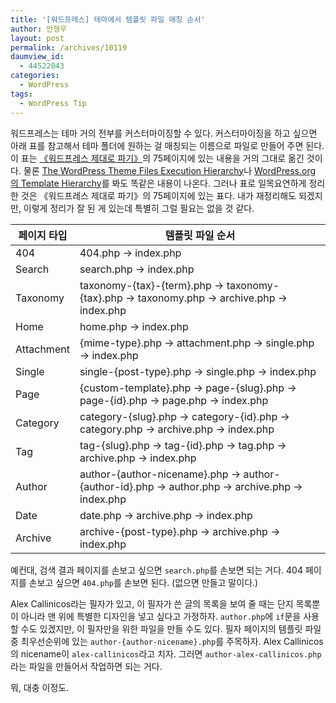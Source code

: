 ```yaml
---
title: '[워드프레스] 테마에서 템플릿 파일 매칭 순서'
author: 안형우
layout: post
permalink: /archives/10119
daumview_id:
  - 44522043
categories:
  - WordPress
tags:
  - WordPress Tip
---
```

워드프레스는 테마 거의 전부를 커스터마이징할 수 있다. 커스터마이징을 하고 싶으면 아래 표를 참고해서 테마 폴더에 원하는 걸 매칭되는 이름으로 파일로 만들어 주면 된다. 이 표는 [《워드프레스 제대로 파기》][1]의 75페이지에 있는 내용을 거의 그대로 옮긴 것이다. 물론 [The WordPress Theme Files Execution Hierarchy][2]나 [WordPress.org의 Template Hierarchy][3]를 봐도 똑같은 내용이 나온다. 그러나 표로 일목요연하게 정리한 것은 《워드프레스 제대로 파기》의 75페이지에 있는 표다. 내가 재정리해도 되겠지만, 이렇게 정리가 잘 된 게 있는데 특별히 그럴 필요는 없을 것 같다.

| 페이지 타입     | 템플릿 파일 순서                                                                                    |
| ---------- | -------------------------------------------------------------------------------------------- |
| 404        | 404.php → index.php                                                                          |
| Search     | search.php → index.php                                                                       |
| Taxonomy   | taxonomy-{tax}-{term}.php → taxonomy-{tax}.php → taxonomy.php → archive.php → index.php      |
| Home       | home.php → index.php                                                                         |
| Attachment | {mime-type}.php → attachment.php → single.php → index.php                                    |
| Single     | single-{post-type}.php → single.php → index.php                                              |
| Page       | {custom-template}.php → page-{slug}.php → page-{id}.php → page.php → index.php               |
| Category   | category-{slug}.php → category-{id}.php → category.php → archive.php → index.php             |
| Tag        | tag-{slug}.php → tag-{id}.php → tag.php → archive.php → index.php                            |
| Author     | author-{author-nicename}.php → author-{author-id}.php → author.php → archive.php → index.php |
| Date       | date.php → archive.php → index.php                                                           |
| Archive    | archive-{post-type}.php → archive.php → index.php                                            |

예컨대, 검색 결과 페이지를 손보고 싶으면 `search.php`를 손보면 되는 거다. 404 페이지를 손보고 싶으면 `404.php`를 손보면 된다. (없으면 만들고 말이다.)

Alex Callinicos라는 필자가 있고, 이 필자가 쓴 글의 목록을 보여 줄 때는 단지 목록뿐이 아니라 맨 위에 특별한 디자인을 넣고 싶다고 가정하자. `author.php`에 `if`문을 사용할 수도 있겠지만, 이 필자만을 위한 파일을 만들 수도 있다. 필자 페이지의 템플릿 파일 중 최우선순위에 있는 `author-{author-nicename}.php`를 주목하자. Alex Callinicos의 nicename이 `alex-callinicos`라고 치자. 그러면 `author-alex-callinicos.php` 라는 파일을 만들어서 작업하면 되는 거다.

뭐, 대충 이정도.

 [1]: http://books.webactually.com/digwp/?page_id=2
 [2]: http://wp.tutsplus.com/tutorials/the-wordpress-theme-files-execution-hierarchy/
 [3]: http://codex.wordpress.org/Template_Hierarchy